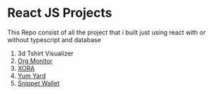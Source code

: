 # React JS Projects

This Repo consist of all the project that i built just using react with or without typescript and database

1. 3d Tshirt Visualizer
2. [Org Monitor](https://orgmonitor.unknownbug.tech)
3. [XORA](https://xora.unknownbug.tech)
4. [Yum Yard](https://yuyard.unknwonbug.tech)
5. [Snippet Wallet](https://snippetwallet.unknownbug.tech)
